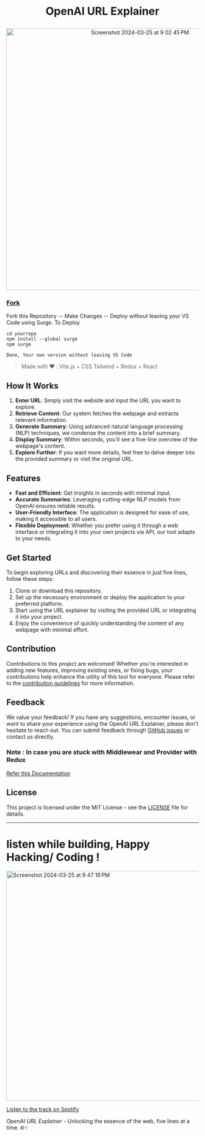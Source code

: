 #  <p align="center"> OpenAI URL Explainer  </p>

<p align="center"> <img width="685" alt="Screenshot 2024-03-25 at 9 02 45 PM" src="https://github.com/imonish8/openai-url/assets/115737071/d34a0e49-86ef-4817-9c97-539b8784295e"> </p>


### <a class="github-button" href="https://github.com/imonish8/openai-url/fork" data-color-scheme="no-preference: dark; light: dark; dark: dark;" data-icon="octicon-repo-forked" data-size="large" aria-label="Fork imonish8/openai-url on GitHub">Fork</a>

Fork this Repository -- Make Changes -- Deploy without leaving your VS Code using Surge.
To Deploy 
```
cd yourrepo
npm install --global surge
npm surge   

Done, Your own version without leaving VS Code
```
> Made with ❤️  : Vite.js + CSS Tailwind + Redux + React

## How It Works

1. **Enter URL**: Simply visit the website and input the URL you want to explore.
2. **Retrieve Content**: Our system fetches the webpage and extracts relevant information.
3. **Generate Summary**: Using advanced natural language processing (NLP) techniques, we condense the content into a brief summary.
4. **Display Summary**: Within seconds, you'll see a five-line overview of the webpage's content.
5. **Explore Further**: If you want more details, feel free to delve deeper into the provided summary or visit the original URL.

## Features

- **Fast and Efficient**: Get insights in seconds with minimal input.
- **Accurate Summaries**: Leveraging cutting-edge NLP models from OpenAI ensures reliable results.
- **User-Friendly Interface**: The application is designed for ease of use, making it accessible to all users.
- **Flexible Deployment**: Whether you prefer using it through a web interface or integrating it into your own projects via API, our tool adapts to your needs.

## Get Started


To begin exploring URLs and discovering their essence in just five lines, follow these steps:

1. Clone or download this repository.
2. Set up the necessary environment or deploy the application to your preferred platform.
3. Start using the URL explainer by visiting the provided URL or integrating it into your project.
4. Enjoy the convenience of quickly understanding the content of any webpage with minimal effort.

## Contribution

Contributions to this project are welcomed! Whether you're interested in adding new features, improving existing ones, or fixing bugs, your contributions help enhance the utility of this tool for everyone. Please refer to the [contribution guidelines](CONTRIBUTING.md) for more information.

## Feedback

We value your feedback! If you have any suggestions, encounter issues, or want to share your experience using the OpenAI URL Explainer, please don't hesitate to reach out. You can submit feedback through [GitHub issues](https://github.com/your-username/openai-url-explainer/issues) or contact us directly.
 ### Note : In case you are stuck with Middlewear and Provider with Redux
 [Refer this Documentation](https://redux.js.org/understanding/history-and-design/middleware)
## License

This project is licensed under the MIT License - see the [LICENSE](LICENSE) file for details.

---


<p align="center">
 
# listen while building, Happy Hacking/ Coding !
 
<img width="601" alt="Screenshot 2024-03-25 at 9 47 16 PM" src="https://github.com/imonish8/openai-url/assets/115737071/18444e74-f347-4a22-974e-d6fbadfb44ac">


[Listen to the track on Spotify](https://open.spotify.com/track/6w9KhDYmy0DDnuY7drvrm6?utm_source=generator)
</p>

*OpenAI URL Explainer* - Unlocking the essence of the web, five lines at a time. 🌐✨
